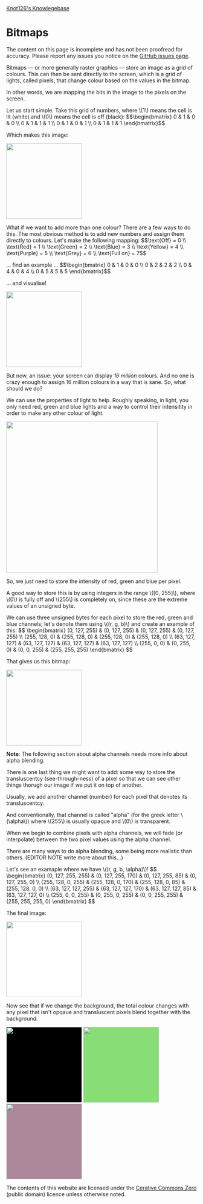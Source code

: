 <!DOCTYPE html>
<html>
	<head>
		<link rel="stylesheet" type="text/css" href="../styles/style.css"/>
		<link rel="icon" type="image/png" href="../favicon.png"/>
		<title>Bitmaps</title>
		<meta charset="utf-8"/>
		<meta name="keywords" content="bitmap, computer graphics, raster"/>
		<!-- KaTeX include -->
		<link rel="stylesheet" href="https://cdn.jsdelivr.net/npm/katex@0.15.3/dist/katex.min.css" integrity="sha384-KiWOvVjnN8qwAZbuQyWDIbfCLFhLXNETzBQjA/92pIowpC0d2O3nppDGQVgwd2nB" crossorigin="anonymous">
		<script defer src="https://cdn.jsdelivr.net/npm/katex@0.15.3/dist/katex.min.js" integrity="sha384-0fdwu/T/EQMsQlrHCCHoH10pkPLlKA1jL5dFyUOvB3lfeT2540/2g6YgSi2BL14p" crossorigin="anonymous"></script>
		<script defer src="https://cdn.jsdelivr.net/npm/katex@0.15.3/dist/contrib/auto-render.min.js" integrity="sha384-+XBljXPPiv+OzfbB3cVmLHf4hdUFHlWNZN5spNQ7rmHTXpd7WvJum6fIACpNNfIR" crossorigin="anonymous" onload="renderMathInElement(document.body);"></script>
		<!-- KaTeX include -->
	</head>
	<body>
		<div id="main" class="main">
			<div class="topbar"><a href="../index.html">Knot126's Knowlegebase</a></div>
			<div id="main-content" class="content">
				<h1>Bitmaps</h1>
				<div class="warning">
					<p>The content on this page is incomplete and has not been proofread for accuracy. Please report any issues you notice on the <a href="https://github.com/knot126/Knowledgebase/issues">GitHub issues page</a>.</p>
				</div>
				<p>Bitmaps — or more generally raster graphics — store an image as a grid of colours. This can then be sent directly to the screen, which is a grid of lights, called pixels, that change colour based on the values in the bitmap.</p>
				<p>In other words, we are mapping the bits in the image to the pixels on the screen.</p>
				<p>Let us start simple. Take this grid of numbers, where \(1\) means the cell is lit (white) and \(0\) means the cell is off (black): $$\begin{bmatrix} 0 & 1 & 0 & 0 \\ 0 & 1 & 1 & 1 \\ 0 & 1 & 0 & 1 \\ 0 & 1 & 1 & 1 \end{bmatrix}$$</p>
				<p>Which makes this image:</p>
				<p class="image">
					<img src="vectors/drawing-1.svg" width="200" height="200"/>
				</p>
				<p>What if we want to add more than one colour? There are a few ways to do this. The most obvious method is to add new numbers and assign them directly to colours. Let's make the following mapping: $$\text{Off} = 0 \\ \text{Red} = 1 \\ \text{Green} = 2 \\ \text{Blue} = 3 \\ \text{Yellow} = 4 \\ \text{Purple} = 5 \\ \text{Grey} = 6 \\ \text{Full on} = 7$$</p>
				<p>... find an example ... $$\begin{bmatrix} 0 & 1 & 0 & 0 \\ 0 & 2 & 2 & 2 \\ 0 & 4 & 0 & 4 \\ 0 & 5 & 5 & 5 \end{bmatrix}$$</p>
				<p>... and visualise!</p>
				<p class="image">
					<img src="vectors/drawing-2.svg" width="200" height="200"/>
				</p>
				<p>But now, an issue: your screen can display <i>16 million</i> colours. And no one is crazy enough to assign 16 million colours in a way that is sane. So, what should we do?</p>
				<p>We can use the properties of light to help. Roughly speaking, in light, you only need red, green and blue lights and a way to control their intensitity in order to make any other colour of light.</p>
				<p class="image">
					<img src="vectors/drawing-3.svg" width="400" height="400"/>
				</p>
				<p>So, we just need to store the intensity of red, green and blue per pixel.</p>
				<p>A good way to store this is by using integers in the range \([0, 255]\), where \(0\) is fully off and \(255\) is completely on, since these are the extreme values of an unsigned byte.</p>
				<p>We can use three unsigned bytes for each pixel to store the red, green and blue channels; let's denote them using \((r, g, b)\) and create an example of this: $$ \begin{bmatrix} (0, 127, 255) & (0, 127, 255) & (0, 127, 255) & (0, 127, 255) \\ (255, 128, 0) & (255, 128, 0) & (255, 128, 0) & (255, 128, 0) \\ (63, 127, 127) & (63, 127, 127) & (63, 127, 127) & (63, 127, 127) \\ (255, 0, 0) & (0, 255, 0) & (0, 0, 255) & (255, 255, 255) \end{bmatrix} $$</p>
				<p>That gives us this bitmap:</p>
				<p class="image">
					<img src="vectors/drawing-4.svg" width="200" height="200"/>
				</p>
				<div class="note">
					<p><b>Note</b>: The following section about alpha channels needs more info about alpha blending.</p>
				</div>
				<p>There is one last thing we might want to add: some way to store the transluscentcy (see-through-ness) of a pixel so that we can see other things thorugh our image if we put it on top of another.</p>
				<p>Usually, we add another channel (number) for each pixel that denotes its transluscentcy.</p>
				<p>And conventionally, that channel is called "alpha" (for the greek letter \(\alpha\)) where \(255\) is usually opaque and \(0\) is transparent.</p>
				<p>When we begin to combine pixels with alpha channels, we will fade (or interpolate) between the two pixel values using the alpha channel.</p>
				<p>There are many ways to do alpha blending, some being more realistic than others. (EDITOR NOTE write more about this...)</p>
				<p>Let's see an examaple where we have \((r, g, b, \alpha)\)! $$ \begin{bmatrix} (0, 127, 255, 255) & (0, 127, 255, 170) & (0, 127, 255, 85) & (0, 127, 255, 0) \\ (255, 128, 0, 255) & (255, 128, 0, 170) & (255, 128, 0, 85) & (255, 128, 0, 0) \\ (63, 127, 127, 255) & (63, 127, 127, 170) & (63, 127, 127, 85) & (63, 127, 127, 0) \\ (255, 0, 0, 255) & (0, 255, 0, 255) & (0, 0, 255, 255) & (255, 255, 255, 0) \end{bmatrix} $$</p>
				<p>The final image:</p>
				<p class="image">
					<img src="vectors/drawing-5.svg" width="200" height="200" style="background: #fff;"/>
				</p>
				<p>Now see that if we change the background, the total colour changes with any pixel that isn't opqaue and transluscent pixels blend together with the background.</p>
				<p class="image">
					<img src="vectors/drawing-5.svg" width="200" height="200" style="background: #000;"/>
					<img src="vectors/drawing-5.svg" width="200" height="200" style="background: #8d7;"/>
					<img src="vectors/drawing-5.svg" width="200" height="200" style="background: #a89;"/>
				</p>
			</div>
			<div class="topbar"><p>The contents of this website are licensed under the <a rel="license" href="http://creativecommons.org/publicdomain/zero/1.0/">Cerative Commons Zero</a> (public domain) licence unless otherwise noted.</p></div>
		</div>
	</body>
</html>
